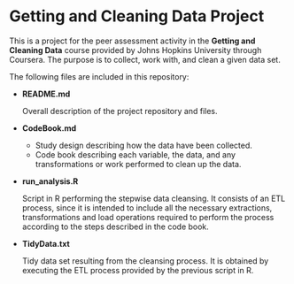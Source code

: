 Getting and Cleaning Data Project
=================================

This is a project for the peer assessment activity in the __Getting and Cleaning Data__ course provided by Johns Hopkins University through Coursera. 
The purpose is to collect, work with, and clean a given data set.

The following files are included in this repository:

* __README.md__

	Overall description of the project repository and files. 
* __CodeBook.md__

	- Study design describing how the data have been collected.
	- Code book describing each variable, the data, and any transformations or work performed to clean up the data.
* __run_analysis.R__

  Script in R performing the stepwise data cleansing.
  It consists of an ETL process, since it is intended to include all the necessary extractions, transformations and load operations required to perform the process according to the steps described in the code book. 
   
* __TidyData.txt__

	Tidy data set resulting from the cleansing process.
	It is obtained by executing the ETL process provided by the previous script in R. 